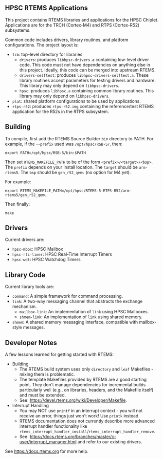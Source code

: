 HPSC RTEMS Applications
-----------------------

This project contains RTEMS libraries and applications for the HPSC Chiplet.
Applications are for the TRCH (Cortex-M4) and RTPS (Cortex-R52) subsystems.

Common code includes drivers, library routines, and platform configurations.
The project layout is:

* `lib`: top-level directory for libraries
  * `drivers`: produces `libhpsc-drivers.a` containing low-level driver code.
  This code must not have dependencies on anything else in this project.
  Ideally, this code can be merged into upstream RTEMS.
  * `drivers-selftest`: produces `libhpsc-drivers-selftest.a`.
  These library routines accept parameters for testing drivers and hardware.
  This library may only depend on `libhpsc-drivers`.
  * `hpsc`: produces `libhpsc.a` containing common library routines.
  This library may only depend on `libhpsc-drivers`.
* `plat`: shared platform configurations to be used by applications.
* `rtps-r52`: produces `rtps-r52.img` containing the reference/test RTEMS
  application for the R52s in the RTPS subsystem.


Building
--------

To compile, first add the RTEMS Source Builder `bin` directory to PATH.
For example, if the `--prefix` used was `/opt/hpsc/RSB-5/`, then:

    export PATH=/opt/hpsc/RSB-5/bin:$PATH

Then set `RTEMS_MAKEFILE_PATH` to be of the form `<prefix>/<target>/<bsp>`.
The `prefix` depends on your install location.
The `target` should be `arm-rtems5`.
The `bsp` should be `gen_r52_qemu` (no option for M4 yet).

For example:

    export RTEMS_MAKEFILE_PATH=/opt/hpsc/RTEMS-5-RTPS-R52/arm-rtems5/gen_r52_qemu

Then finally:

    make


Drivers
-------

Current drivers are:

* `hpsc-mbox`: HPSC Mailbox
* `hpsc-rti-timer`: HPSC Real-Time Interrupt Timers
* `hpsc-wdt`: HPSC Watchdog Timers


Library Code
------------

Current library tools are:

* `command`: A simple framework for command processing.
* `link`: A two-way messaging channel that abstracts the exchange mechanism.
  * `mailbox-link`: An implementation of `link` using HPSC Mailboxes.
  * `shmem-link`: An implementation of `link` using shared memory.
* `shmem`: A shared memory messaging interface, compatible with mailbox-style messages.


Developer Notes
---------------

A few lessons learned for getting started with RTEMS:

* Building
  * The RTEMS build system uses only `directory` and `leaf` Makefiles - mixing them is problematic.
  * The template Makefiles provided by RTEMS are a good starting point.
  They don't manage dependencies for incremental builds particularly well (e.g., on libraries, headers, and the Makefile itself) and must be extended.
  * See: https://devel.rtems.org/wiki/Developer/Makefile.
* Interrupt Handling
  * You may NOT use `printf` in an interrupt context - you will not receive an error, things just won't work!
  Use `printk` instead.
  * RTEMS documentation does not currently describe more advanced interrupt handler functionality like `rtems_interrupt_handler_install`/`rtems_interrupt_handler_remove`.
  * See: https://docs.rtems.org/branches/master/c-user/interrupt_manager.html and refer to our existing drivers.

See https://docs.rtems.org for more help.
